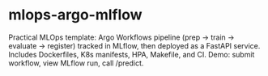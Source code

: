 # mlops-argo-mlflow
Practical MLOps template: Argo Workflows pipeline (prep → train → evaluate → register) tracked in MLflow, then deployed as a FastAPI service. Includes Dockerfiles, K8s manifests, HPA, Makefile, and CI. Demo: submit workflow, view MLflow run, call /predict.
